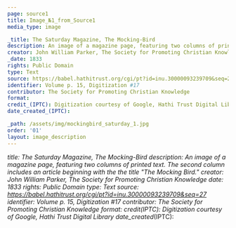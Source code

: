 ```yaml
---
page: source1
title: Image_№1_from_Source1
media_type: image

_title: The Saturday Magazine, The Mocking-Bird 
description: An image of a magazine page, featuring two columns of printed text. The second column includes an article beginning with the the title "The Mocking Bird."
creator: John William Parker, The Society for Promoting Christian Knowledge
_date: 1833
rights: Public Domain
type: Text
source: https://babel.hathitrust.org/cgi/pt?id=inu.30000093239709&seq=27
identifier: Volume p. 15, Digitization #17
contributor: The Society for Promoting Christian Knowledge
format:
credit_(IPTC): Digitization courtesy of Google, Hathi Trust Digital Library
date_created_(IPTC):

_path: /assets/img/mockingbird_saturday_1.jpg
order: '01'
layout: image_description
---
```


_title: The Saturday Magazine, The Mocking-Bird 
description: An image of a magazine page, featuring two columns of printed text. The second column includes an article beginning with the the title "The Mocking Bird."
creator: John William Parker, The Society for Promoting Christian Knowledge 
_date: 1833
rights: Public Domain
type: Text
source: https://babel.hathitrust.org/cgi/pt?id=inu.30000093239709&seq=27
identifier: Volume p. 15, Digitization #17
contributor: The Society for Promoting Christian Knowledge
format:
credit_(IPTC): Digitization courtesy of Google, Hathi Trust Digital Library
date_created_(IPTC):
